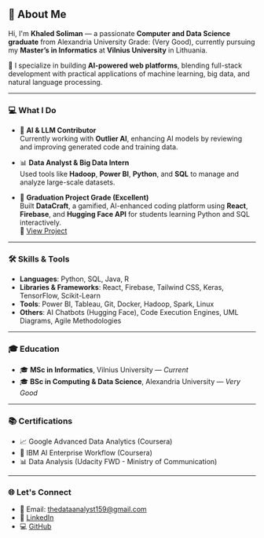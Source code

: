 ## 👋 About Me

Hi, I'm **Khaled Soliman** — a passionate **Computer and Data Science graduate** from Alexandria University Grade: (Very Good), currently pursuing my **Master’s in Informatics** at **Vilnius University** in Lithuania.

🚀 I specialize in building **AI-powered web platforms**, blending full-stack development with practical applications of machine learning, big data, and natural language processing.

---

### 💻 What I Do

- 🧠 **AI & LLM Contributor**  
  Currently working with **Outlier AI**, enhancing AI models by reviewing and improving generated code and training data.

- 📊 **Data Analyst & Big Data Intern**  
  Used tools like **Hadoop**, **Power BI**, **Python**, and **SQL** to manage and analyze large-scale datasets.

- 🧪 **Graduation Project Grade (Excellent)**  
  Built **DataCraft**, a gamified, AI-enhanced coding platform using **React**, **Firebase**, and **Hugging Face API** for students learning Python and SQL interactively.  
  🔗 [View Project](https://github.com/Khalodddd/DataCraft/tree/main.git)

---

### 🛠️ Skills & Tools

- **Languages**: Python, SQL, Java, R  
- **Libraries & Frameworks**: React, Firebase, Tailwind CSS, Keras, TensorFlow, Scikit-Learn  
- **Tools**: Power BI, Tableau, Git, Docker, Hadoop, Spark, Linux  
- **Others**: AI Chatbots (Hugging Face), Code Execution Engines, UML Diagrams, Agile Methodologies

---

### 🎓 Education

- 🎓 **MSc in Informatics**, Vilnius University — *Current*  
- 🎓 **BSc in Computing & Data Science**, Alexandria University — *Very Good*

---

### 📚 Certifications

- 📈 Google Advanced Data Analytics (Coursera)  
- 🤖 IBM AI Enterprise Workflow (Coursera)  
- 📊 Data Analysis (Udacity FWD - Ministry of Communication)

---

### 🌐 Let's Connect

- 📧 Email: thedataanalyst159@gmail.com  
- 💼 [LinkedIn](https://www.linkedin.com/in/khaled-samy-b033431a0/)  
- 💻 [GitHub](https://github.com/Khalodddd)
